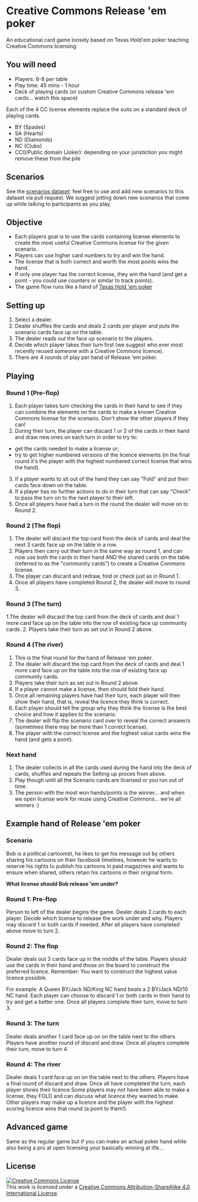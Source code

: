 # Creative Commons Release 'em poker
An educational card game loosely based on Texas Hold'em poker teaching Creative Commons licensing.

## You will need

 * Players: 6-8 per table
 * Play time: 45 mins - 1 hour
 * Deck of playing cards (or custom Creative Commons release 'em cards... watch this space)
  
Each of the 4 CC license elements replace the suits on a standard deck of playing cards.
 * BY (Spades)
 * SA (Hearts)
 * ND (Diamonds)
 * NC (Clubs)
 * CC0/Public domain (Joker): depending on your juristiction you might remove these from the pile

## Scenarios
See the [scenarios dataset](scenarios.csv): feel free to use and add new scenarios to this dataset via pull request. We suggest jotting down new scenarios that come up while talking to participants as you play.

## Objective 
 * Each players goal is to use the cards containing license elements to create the most useful Creative Commons license for the given scenario. 
 * Players can use higher card numbers to try and win the hand. 
 * The license that is both correct and worth the most points wins the hand.
 * If only one player has the correct license, they win the hand (and get a point - you could use counters or similar to track points).
 * The game flow runs like a hand of [Texas Hold 'em poker](https://en.wikipedia.org/wiki/Texas_hold_%27em)

## Setting up
 1. Select a dealer.
 2. Dealer shuffles the cards and deals 2 cards per player and puts the scenario cards face up on the table.
 3. The dealer reads out the face up scenario to the players.
 4. Decide which player takes their turn first (we suggest who ever most recently reused someone with a Creative Commons licence).
 5. There are 4 rounds of play per hand of Release 'em poker.
 
## Playing 
### Round 1 (Pre-flop) 
  1. Each player takes turn checking the cards in their hand to see if they can combine the elements on the cards to make a known Creative Commons license for the scenario. Don't show the other players if they can!
  2. During their turn, the player can discard 1 or 2 of the cards in their hand and draw new ones on each turn in order to try to:
   * get the cards needed to make a license or;
   * try to get higher numbered versions of the licence elements (in the final round it's the player with the highest numbered correct license that wins the hand).
  3. If a player wants to sit out of the hand they can say "Fold" and put their cards face down on the table.
  4. If a player has no further actions to do in their turn that can say "Check" to pass the turn on to the next player to their left.
  5. Once all players have had a turn in the round the dealer will move on to Round 2.

### Round 2 (The flop)
  1. The dealer will discard the top card from the deck of cards and deal the next 3 cards face up on the table in a row.
  2. Players then carry out their turn in the same way as round 1, and can now use both the cards in their hand AND the shared cards on the table (referred to as the "community cards") to create a Creative Commons license.
  3. The player can discard and redraw, fold or check just as in Round 1.
  4. Once all players have completed Round 2, the dealer will move to round 3.
  
### Round 3 (The turn)
 1.The dealer will discard the top card from the deck of cards and deal 1 more card face up on the table into the row of existing face up community cards.
 2. Players take their turn as set out in Round 2 above.
  
### Round 4 (The river)
 1. This is the final round for the hand of Release 'em poker.
 2. The dealer will discard the top card from the deck of cards and deal 1 more card face up on the table into the row of existing face up community cards.
 3. Players take their turn as set out in Round 2 above.
 4. If a player cannot make a license, then should fold their hand.
 5. Once all remaining players have had their turn, each player will then show their hand, that is, reveal the licence they think is correct.
 6. Each player should tell the group why they think the license is the best choice and how it applies to the scenario.
 7. The dealer will flip the scenario card over to reveal the correct answer/s (sometimes there may be more than 1 correct license).
 8. The player with the correct license and the highest value cards wins the hand (and gets a point).
 
### Next hand
 1. The dealer collects in all the cards used during the hand into the deck of cards, shuffles and repeats the Setting up proces from above.
 2. Play though until all the Scenario cards are licensed or you run out of time.
 3. The person with the most won hands/points is the winner... and when we open license work for reuse using Creative Commons... we're all winners :)

## Example hand of Release 'em poker
### Scenario
Bob is a political cartoonist, he likes to get his message out by others sharing his cartoons on their facebook timelines, however he wants to reserve his rights to publish his cartoons in paid magazines and wants to ensure when shared, others retain his cartoons in their original form. 

**What license should Bob release 'em under?**

### Round 1: Pre-flop
Person to left of the dealer begins the game. Dealer deals 2 cards to each player.
Decide which license to release the work under and why.
Players may discard 1 or both cards if needed. 
After all players have completed above move to turn 2.

### Round 2: The flop
Dealer deals out 3 cards face up in the middle of the table.
Players should use the cards in their hand and those on the board to construct the preferred licence.
Remember: You want to construct the highest value licence possible.

For example:
	A Queen BY/Jack ND/King NC hand beats a 2 BY/Jack ND/10 NC hand.
Each player can choose to discard 1 or both cards in their hand to try and get a better one.
Once all players complete their turn, move to turn 3.

### Round 3: The turn
Dealer deals another 1 card face up on on the table next to the others.
Players have another round of discard and draw.
Once all players complete their turn, move to turn 4.

### Round 4: The river
Dealer deals 1 card face up on on the table next to the others.
Players have a final round of discard and draw.
Once all have completed the turn, each player shows their licence
Some players may not have been able to make a license, they FOLD and can discuss what licence they wanted to make.
Other players may make up a licence and the player with the highest scoring licence wins that round (a point to them!).

## Advanced game
Same as the regular game but if you can make an actual poker hand while also being a pro at open licensing your basically winning at life... 

## License
<a rel="license" href="http://creativecommons.org/licenses/by-sa/4.0/"><img alt="Creative Commons License" style="border-width:0" src="https://i.creativecommons.org/l/by-sa/4.0/88x31.png" /></a><br />This work is licensed under a <a rel="license" href="http://creativecommons.org/licenses/by-sa/4.0/">Creative Commons Attribution-ShareAlike 4.0 International License</a>.
